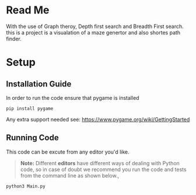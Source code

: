 # Read Me
With the use of Graph theroy, Depth first search and Breadth First search. this is a project is a visualation of a maze genertor and also shortes path finder.
# Setup
## Installation Guide
In order to run the code ensure that pygame is installed

	pip install pygame
Any extra support needed see: https://www.pygame.org/wiki/GettingStarted
## Running Code
This code can be excute from any editor you'd like.
> **Note:** Different **editors** have different ways of dealing with Python code, so in case of doubt we recommend you run the code and tests from the command line as shown below.,

	python3 Main.py
